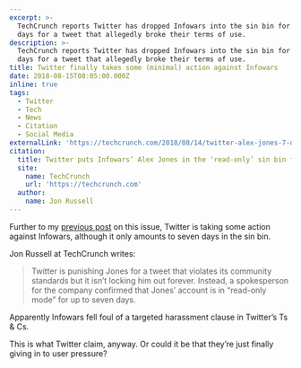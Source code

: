 ```yaml
---
excerpt: >-
  TechCrunch reports Twitter has dropped Infowars into the sin bin for seven
  days for a tweet that allegedly broke their terms of use.
description: >-
  TechCrunch reports Twitter has dropped Infowars into the sin bin for seven
  days for a tweet that allegedly broke their terms of use.
title: Twitter finally takes some (minimal) action against Infowars
date: 2018-08-15T08:05:00.000Z
inline: true
tags:
  - Twitter
  - Tech
  - News
  - Citation
  - Social Media
externalLink: 'https://techcrunch.com/2018/08/14/twitter-alex-jones-7-day-ban/'
citation:
  title: Twitter puts Infowars’ Alex Jones in the ‘read-only’ sin bin for 7 days
  site:
    name: TechCrunch
    url: 'https://techcrunch.com'
  author:
    name: Jon Russell
---
```

Further to my [previous post](/the-infowars-debate-and-a-websites-whims) on this issue, Twitter is taking some action against Infowars, although it only amounts to seven days in the sin bin.

Jon Russell at TechCrunch writes:

> Twitter is punishing Jones for a tweet that violates its community standards but it isn’t locking him out forever. Instead, a spokesperson for the company confirmed that Jones’ account is in “read-only mode” for up to seven days.  

Apparently Infowars fell foul of a targeted harassment clause in Twitter’s Ts & Cs.

This is what Twitter claim, anyway. Or could it be that they’re just finally giving in to user pressure?




